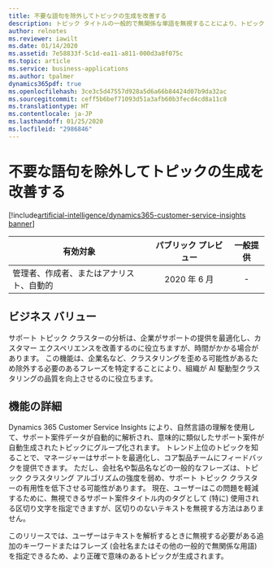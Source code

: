```yaml
---
title: 不要な語句を除外してトピックの生成を改善する
description: トピック タイトルの一般的で無関係な単語を無視することにより、トピックの生成とクラスタリングを改善する
author: relnotes
ms.reviewer: iawilt
ms.date: 01/14/2020
ms.assetid: 7e58833f-5c1d-ea11-a811-000d3a8f075c
ms.topic: article
ms.service: business-applications
ms.author: tpalmer
dynamics365pdf: true
ms.openlocfilehash: 3ce3c5d47557d928a5d6a66b84424d07b9da32ac
ms.sourcegitcommit: ceff5b6bef71093d51a3afb60b3fecd4cd8a11c8
ms.translationtype: HT
ms.contentlocale: ja-JP
ms.lasthandoff: 01/25/2020
ms.locfileid: "2986846"
---
```

# <a name="improve-topic-generation-by-excluding-unnecessary-phrases"></a>不要な語句を除外してトピックの生成を改善する
[!include[artificial-intelligence/dynamics365-customer-service-insights banner](../includes/artificial-intelligence/dynamics365-customer-service-insights.md)]

| 有効対象    |  パブリック プレビュー | 一般提供 | 
| ---------- | :----------: |:----------: |
|管理者、作成者、またはアナリスト、自動的|2020 年 6 月| -|


## <a name="business-value"></a>ビジネス バリュー
<!-- bv start -->
サポート トピック クラスターの分析は、企業がサポートの提供を最適化し、カスタマー エクスペリエンスを改善するのに役立ちますが、時間がかかる場合があります。 この機能は、企業名など、クラスタリングを歪める可能性があるため除外する必要のあるフレーズを特定することにより、組織が AI 駆動型クラスタリングの品質を向上させるのに役立ちます。 
<!-- bv end -->



## <a name="feature-details"></a>機能の詳細
<!--feature detail start -->
Dynamics 365 Customer Service Insights により、自然言語の理解を使用して、サポート案件データが自動的に解析され、意味的に類似したサポート案件が自動生成されたトピックにグループ化されます。 トレンド上位のトピックを知ることで、マネージャーはサポートを最適化し、コア製品チームにフィードバックを提供できます。 ただし、会社名や製品名などの一般的なフレーズは、トピック クラスタリング アルゴリズムの強度を弱め、サポート トピック クラスターの有用性を低下させる可能性があります。 現在、ユーザーはこの問題を軽減するために、無視できるサポート案件タイトル内のタグとして (特に) 使用される区切り文字を指定できますが、区切りのないテキストを無視する方法はありません。 

このリリースでは、ユーザーはテキストを解析するときに無視する必要がある追加のキーワードまたはフレーズ (会社名またはその他の一般的で無関係な用語) を指定できるため、より正確で意味のあるトピックが生成されます。 
<!--feature detail end -->









